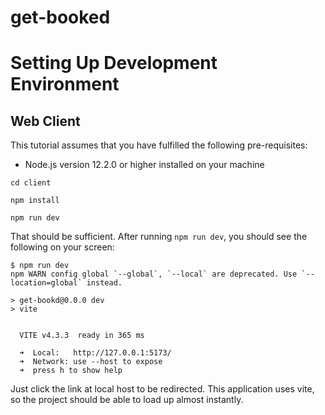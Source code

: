 # get-booked


# Setting Up Development Environment

## Web Client 

This tutorial assumes that you have fulfilled the following pre-requisites:
- Node.js version 12.2.0 or higher installed on your machine

```init
cd client
```
```init
npm install
```
```init
npm run dev
```

That should be sufficient. After running ``npm run dev``, you should see the following on your screen:

```
$ npm run dev
npm WARN config global `--global`, `--local` are deprecated. Use `--location=global` instead.

> get-bookd@0.0.0 dev
> vite


  VITE v4.3.3  ready in 365 ms

  ➜  Local:   http://127.0.0.1:5173/
  ➜  Network: use --host to expose
  ➜  press h to show help
```

Just click the link at local host to be redirected. This application uses vite, so the project should be able to load up almost instantly. 